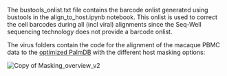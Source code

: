 The bustools_onlist.txt file contains the barcode onlist generated using bustools in the align_to_host.ipynb notebook. This onlist is used to correct the cell barcodes during all (incl viral) alignments since the Seq-Well sequencing technology does not provide a barcode onlist. 

The virus folders contain the code for the alignment of the macaque PBMC data to the [optimized PalmDB](https://github.com/pachterlab/LSCHWCP_2023/tree/main/PalmDB) with the different host masking options:

![Copy of Masking_overview_v2](https://github.com/pachterlab/LSCHWCP_2023/assets/56094636/2a3a6a54-12dd-49a5-8578-e210fa502e90)
